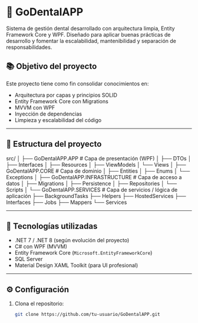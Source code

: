 # 🦷 GoDentalAPP

Sistema de gestión dental desarrollado con arquitectura limpia, Entity Framework Core y WPF. Diseñado para aplicar buenas prácticas de desarrollo y fomentar la escalabilidad, mantenibilidad y separación de responsabilidades.

## 📚 Objetivo del proyecto

Este proyecto tiene como fin consolidar conocimientos en:

- Arquitectura por capas y principios SOLID
- Entity Framework Core con Migrations
- MVVM con WPF
- Inyección de dependencias
- Limpieza y escalabilidad del código

---

## 🧱 Estructura del proyecto

src/ │ ├── GoDentalAPP.APP # Capa de presentación (WPF) │ ├── DTOs │ ├── Interfaces │ ├── Resources │ ├── ViewModels │ └── Views │ ├── GoDentalAPP.CORE # Capa de dominio │ ├── Entities │ ├── Enums │ └── Exceptions │ ├── GoDentalAPP.INFRASTRUCTURE # Capa de acceso a datos │ ├── Migrations │ ├── Persistence │ ├── Repositories │ └── Scripts │ └── GoDentalAPP.SERVICES # Capa de servicios / lógica de aplicación ├── BackgroundTasks ├── Helpers ├── HostedServices ├── Interfaces ├── Jobs ├── Mappers └── Services

---

## 🔧 Tecnologías utilizadas

- .NET 7 / .NET 8 (según evolución del proyecto)
- C# con WPF (MVVM)
- Entity Framework Core (`Microsoft.EntityFrameworkCore`)
- SQL Server
- Material Design XAML Toolkit (para UI profesional)

---

## ⚙️ Configuración

1. Clona el repositorio:
   ```bash
   git clone https://github.com/tu-usuario/GoDentalAPP.git
